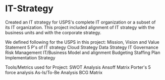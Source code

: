 # IT-Strategy
Created an IT strategy for USPS's complete IT organization or a subset of its IT organization. This project included alignment of IT strategy with the business units and with the corporate strategy.

We defined following for the USPS in this project:
Mission, Vision and Value Statement
5 P's of IT strategy
Cloud Strategy
Data Strategy
IT Governance
Risk Management 
IT/Business Model and alignment 
Budgeting 
Staffing Plan 
Implementation Strategy


Tools/Metrics used for Project:
SWOT Analysis
Ansoff Matrix
Porter's 5 force analysis
As-Is/To-Be Analysis 
BCG Matrix
